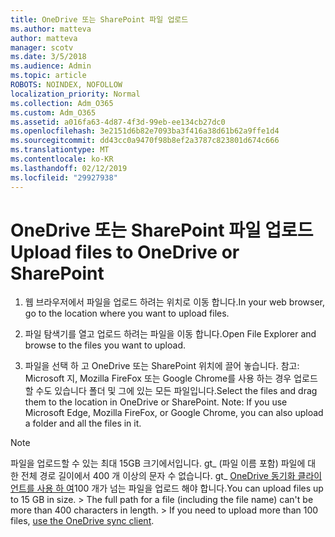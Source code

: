 ```yaml
---
title: OneDrive 또는 SharePoint 파일 업로드
ms.author: matteva
author: matteva
manager: scotv
ms.date: 3/5/2018
ms.audience: Admin
ms.topic: article
ROBOTS: NOINDEX, NOFOLLOW
localization_priority: Normal
ms.collection: Adm_O365
ms.custom: Adm_O365
ms.assetid: a016fa63-4d87-4f3d-99eb-ee134cb27dc0
ms.openlocfilehash: 3e2151d6b82e7093ba3f416a38d61b62a9ffe1d4
ms.sourcegitcommit: dd43cc0a9470f98b8ef2a3787c823801d674c666
ms.translationtype: MT
ms.contentlocale: ko-KR
ms.lasthandoff: 02/12/2019
ms.locfileid: "29927938"
---
```

# <a name="upload-files-to-onedrive-or-sharepoint"></a><span data-ttu-id="51eb8-102">OneDrive 또는 SharePoint 파일 업로드</span><span class="sxs-lookup"><span data-stu-id="51eb8-102">Upload files to OneDrive or SharePoint</span></span>

1. <span data-ttu-id="51eb8-103">웹 브라우저에서 파일을 업로드 하려는 위치로 이동 합니다.</span><span class="sxs-lookup"><span data-stu-id="51eb8-103">In your web browser, go to the location where you want to upload files.</span></span>
    
2. <span data-ttu-id="51eb8-104">파일 탐색기를 열고 업로드 하려는 파일을 이동 합니다.</span><span class="sxs-lookup"><span data-stu-id="51eb8-104">Open File Explorer and browse to the files you want to upload.</span></span>
    
3. <span data-ttu-id="51eb8-p101">파일을 선택 하 고 OneDrive 또는 SharePoint 위치에 끌어 놓습니다. 참고: Microsoft 지, Mozilla FireFox 또는 Google Chrome를 사용 하는 경우 업로드할 수도 있습니다 폴더 및 그에 있는 모든 파일입니다.</span><span class="sxs-lookup"><span data-stu-id="51eb8-p101">Select the files and drag them to the location in OneDrive or SharePoint. Note: If you use Microsoft Edge, Mozilla FireFox, or Google Chrome, you can also upload a folder and all the files in it.</span></span>
    
> [!NOTE]
>  <span data-ttu-id="51eb8-p102">파일을 업로드할 수 있는 최대 15GB 크기에서입니다. gt_ (파일 이름 포함) 파일에 대 한 전체 경로 길이에서 400 개 이상의 문자 수 없습니다. gt_ [OneDrive 동기화 클라이언트를 사용 하 여](https://go.microsoft.com/fwlink/?linkid=866427)100 개가 넘는 파일을 업로드 해야 합니다.</span><span class="sxs-lookup"><span data-stu-id="51eb8-p102">You can upload files up to 15 GB in size. >  The full path for a file (including the file name) can't be more than 400 characters in length. >  If you need to upload more than 100 files, [use the OneDrive sync client](https://go.microsoft.com/fwlink/?linkid=866427).</span></span> 
  

